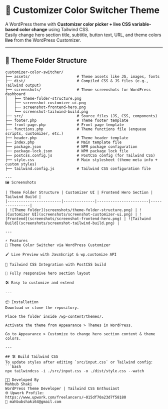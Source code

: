 # 🎨 Customizer Color Switcher Theme

A WordPress theme with **Customizer color picker + live CSS variable-based color change** using Tailwind CSS.  
Easily change hero section title, subtitle, button text, URL, and theme colors **live** from the WordPress Customizer.

---

## 📂 Theme Folder Structure

```plaintext
customizer-color-switcher/
├── assets/                     # Theme assets like JS, images, fonts
├── dist/                       # Compiled CSS & JS files (e.g., Tailwind output)
├── screenshots/                # Theme screenshots for WordPress dashboard
│   ├── theme-folder-structure.png
│   ├── screenshot-customizer-ui.png
│   ├── screenshot-frontend-hero.png
│   └── screenshot-tailwind-build.png
├── src/                        # Source files (JS, CSS, components)
├── footer.php                  # Theme footer template
├── front-page.php              # Front page template
├── functions.php               # Theme functions file (enqueue scripts, customizer, etc.)
├── header.php                  # Theme header template
├── index.php                   # Main template file
├── package.json                # NPM package configuration
├── package-lock.json           # NPM package lock file
├── postcss.config.js           # PostCSS config (for Tailwind CSS)
├── style.css                   # Main stylesheet (theme meta info + custom styles)
├── tailwind.config.js          # Tailwind CSS configuration file

---
🖼️ Screenshots

| Theme Folder Structure | Customizer UI | Frontend Hero Section | Tailwind Build |
|------------------------|--------------|-----------------------|----------------|
| ![Theme Folder](screenshots/theme-folder-structure.png) | ![Customizer UI](screenshots/screenshot-customizer-ui.png) | ![Frontend](screenshots/screenshot-frontend-hero.png) | ![Tailwind Build](screenshots/screenshot-tailwind-build.png) |

---

⚡ Features
🎨 Theme Color Switcher via WordPress Customizer

🖌 Live Preview with JavaScript & wp.customize API

💨 Tailwind CSS Integration with PostCSS build

📱 Fully responsive hero section layout

🛠 Easy to customize and extend

---

📦 Installation
Download or clone the repository.

Place the folder inside /wp-content/themes/.

Activate the theme from Appearance > Themes in WordPress.

Go to Appearance > Customize to change hero section content & theme colors.

---

## 🛠️ Build Tailwind CSS
To update styles after editing `src/input.css` or Tailwind config:
```bash
npx tailwindcss -i ./src/input.css -o ./dist/style.css --watch

👨‍💻 Developed By
Mahbub Shaki
WordPress Theme Developer | Tailwind CSS Enthusiast
🌐 Upwork Profile: https://www.upwork.com/freelancers/~015df70a23d7f58180
📧 mahbubshaki64@gmail.com